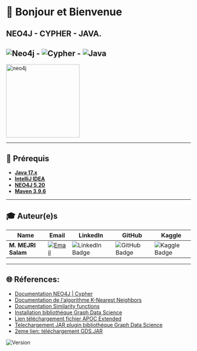 # 👋 Bonjour et Bienvenue
## NEO4J - CYPHER - JAVA.
## ![Neo4j](https://img.shields.io/badge/Neo4j-008CC1?style=for-the-badge&logo=neo4j&logoColor=white) - ![Cypher](https://img.shields.io/badge/Cypher-4B0082?style=for-the-badge&logo=neo4j&logoColor=white) - ![Java](https://img.shields.io/badge/Java-007396?style=for-the-badge&logo=java&logoColor=white)



<img src="https://dist.neo4j.com/wp-content/uploads/20210616181554/neo4j-connects-data.svg" height="200px" alt="neo4j" >

<!-- <img src="https://dist.neo4j.com/wp-content/uploads/20210715144420/connector-crop-21.svg" width="200px" height="200px"> <img src="https://dist.neo4j.com/wp-content/uploads/20200817082844/illucloud_artonly2.png" height="200px">-->


---

## 🚀 Prérequis

- [**Java 17.x**](https://www.oracle.com/java/technologies/javase/jdk17-archive-downloads.html)
- [**IntelliJ IDEA**](https://intellij-idea.fr.download.it/)
- [**NEO4J 5.20**](https://neo4j.com/deployment-center/)
- [**Maven 3.9.6**](https://maven.apache.org/install.html)

---


## 🎓 Auteur(e)s

| Name               | Email                                               | LinkedIn                                                  | GitHub                                           | Kaggle                                        |
|--------------------|-----------------------------------------------------|-----------------------------------------------------------|--------------------------------------------------|-----------------------------------------------|
| **M. MEJRI Salam** | <a href="mailto:salam.mejri@gmail.com"><img src="https://img.shields.io/badge/Email-D14836?style=for-the-badge&logo=gmail&logoColor=white" alt="Email"></a> | <a href="https://www.linkedin.com/in/salam-mejri/" style="text-decoration: none; font-size: 16px;"><img src="https://img.shields.io/badge/LinkedIn-%2300A4CC.svg?style=for-the-badge&logo=LinkedIn&logoColor=white" alt="LinkedIn Badge"></a> | <a href="https://github.com/mslouma88" style="text-decoration: none; font-size: 16px;"><img src="https://img.shields.io/badge/GitHub-%23FF6F61.svg?style=for-the-badge&logo=GitHub&logoColor=white" alt="GitHub Badge"></a> | <a href="https://www.kaggle.com/salammejri" style="text-decoration: none; font-size: 16px;"><img src="https://img.shields.io/badge/Kaggle-%238a2be2.svg?style=for-the-badge&logo=Kaggle&logoColor=white" alt="Kaggle Badge"></a> |



---


## 🌐 Réferences:

- [Documentation NEO4J | Cypher](https://neo4j.com/docs/cypher-cheat-sheet/5/neo4j-enterprise)
- [Documentation de l'algorithme K-Nearest Neighbors](https://neo4j.com/docs/graph-data-science/current/algorithms/knn/)
- [Documentation Similarity functions](https://neo4j.com/docs/graph-data-science/current/algorithms/similarity-functions/)
- [Installation bibliothéque Graph Data Science](https://neo4j.com/docs/graph-data-science/current/installation/neo4j-server/)
- [Lien téléchargement fichier APOC Extended](https://github.com/neo4j-contrib/neo4j-apoc-procedures/releases)
- [Telechargement JAR plugin bibliothéque Graph Data Science](https://neo4j.com/deployment-center/#gds-tab)
- [2eme lien: téléchargement GDS.JAR ](https://github.com/neo4j/graph-data-science/releases)





![Version](https://img.shields.io/badge/version-1.1-blue.svg) 

